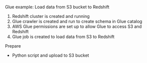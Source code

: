 Glue example: Load data from S3 bucket to Redshift

1. Redshift cluster is created and running
2. Glue crawler is created and run to create schema in Glue catalog 
3. AWS Glue permissions are set up to allow Glue to access S3 and Redshift
4. Glue job is created to load data from S3 to Redshift


Prepare
- Python script and upload to S3 bucket
